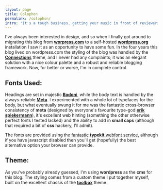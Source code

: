 ```yaml
---
layout: page
title: Colophon
permalink: /colophon/
intro: "It's a tough business, getting your music in front of reviewers. I know, I've tried it myself and had both good and bad responses and, inevitably, far more cases of no-response-at-all than either of the former."
---
```


I've always been interested in design, and so when I finally got around to migrating this blog from **[worpress.com](http://wordpress.com/)** to a self-hosted **[wordpress.org](http://wordpress.org/)** installation I saw it as an opportunity to have some fun. In the four years this blog lived on wordpress.com the styling of the blog was handled by the **[Connections](http://theme.wordpress.com/themes/connections/)** theme, and I never had any complaints; it was an elegant solution with a nice colour palette and a robust and reliable blogging framework. Now, for better or worse, I'm in complete control.

## Fonts Used:

Headings are set in majestic **[Bodoni](http://www.p22.com/Lanston/bodoni.html)**, while the body text is handled by the always-reliable **[Meta](http://www.fontshop.com/fontlist/super_families/ff_meta_sans_ff_meta_serif/)**. I experimented with a whole lot of typefaces for the body, but what eventually swung it for me was the fantastic cross-browser consistency of **meta** (designed by everyone's favourite type-god **[erik spiekermann](http://spiekermann.com/en/)**), it's excellent web hinting (something the other otherwise perfect fonts I tested lacked) and the ability to add in **small caps** (although that required a bit of **css** hackery, I'll admit).

The fonts are provided using the [fantastic **typekit** webfont service](https://typekit.com/), although if you have javascript disabled then you'll get (hopefully) the best alternative option your browser can provide.

## Theme:

As you've probably already guessed, I'm using **wordpress** as the **cms** for this blog. The styling comes from a custom theme I put together myself, built on the excellent chassis of the **[toolbox](http://wordpress.org/extend/themes/toolbox)** theme.